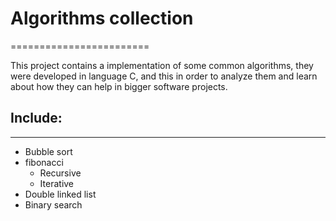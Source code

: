 
# Algorithms collection
========================

This project contains a implementation of some common algorithms,
they were developed in language C, and this in order to analyze
them and learn about how they can help in bigger software projects.

## Include:
-----------
- Bubble sort
- fibonacci
	- Recursive
	- Iterative
- Double linked list
- Binary search
